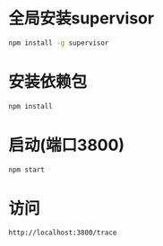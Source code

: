 # 全局安装supervisor
```bash
npm install -g supervisor
```

# 安装依赖包
```bash
npm install
```

# 启动(端口3800)
```bash
npm start
```

# 访问
`http://localhost:3800/trace`
